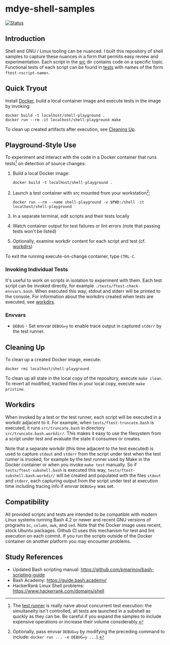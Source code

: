 # mdye-shell-samples

[![Status](https://github.com/michaeldye/mdye-shell-samples/actions/workflows/shell-samples.yaml/badge.svg)](https://github.com/michaeldye/mdye-shell-samples/actions)

## Introduction

Shell and GNU / Linux tooling can be nuanced. I built this repository of shell samples to capture these nuances in a form that permits easy review and experimentation. Each script in the [src](./src) dir contains code on a specific topic. Functional tests of each script can be found in [tests](./tests) with names of the form `ftest-<script-name>`.

## Quick Tryout

Install [Docker](https://www.docker.com/), build a local container image and execute tests in the image by invoking:

```
docker build -t localhost/shell-playground .
docker run --rm -it localhost/shell-playground make
```

To clean up created artifacts after execution, see [Cleaning Up](#cleaning-up).

## Playground-Style Use

To experiment and interact with the code in a Docker container that runs tests[^2] on detection of source changes:

1. Build a local Docker image:
   
   ```
   docker build -t localhost/shell-playground .
   ```
   
1. Launch a test container with src mounted from your workstation[^1]:
   
    ```
    docker run --rm --name shell-playground -v $PWD:/shell -it localhost/shell-playground
    ```
    
1. In a separate terminal, edit scripts and their tests locally
1. Watch container output for test failures or lint errors (note that passing tests won't be listed)
1. Optionally, examine workdir content for each script and test (cf. [workdirs](#Workdirs))


To exit the running execute-on-change container, type `CTRL-C`.


### Invoking Individual Tests

It's useful to work on scripts in isolation to experiment with them. Each test script can be invoked directly, for example `./tests/ftest-check-envvars.bash`. When executed this way, stdout and stderr will be printed to the console. For information about the workdirs created when tests are executed, see [workdirs](#Workdirs).

### Envvars

* `DEBUG` - Set envvar `DEBUG=y` to enable trace output in captured `stderr` by the test runner.

## Cleaning Up

To clean up a created Docker image, execute:

```
docker rmi localhost/shell-playground
```

To clean up all state in the local copy of the repository, execute `make clean`. To revert all modified, tracked files in your local copy, execute `make pristine`.

## Workdirs

When invoked by a test or the test runner, each script will be executed in a workdir adjacent to it. For example, when `tests/ftest-truncate.bash` is executed, it runs `src/truncate.bash` in directory `src/truncate.bash.workdir/`. This makes it easy to use the filesystem from a script under test and evaluate the state it consumes or creates.

Note that a separate workdir (this time adjacent to the test executed) is used to capture `stdout` and `stderr` from the script under test when the test runner is invoked, for example by the test runner used by Make in the Docker container or when you invoke `make test` manually. So if `tests/ftest-subshell.bash` is executed this way, `tests/ftest-subshell.bash.workdir/` will be created and populated with the files `stdout` and `stderr`, each capturing output from the script under test at execution time including tracing info if envvar `DEBUG=y` was set.

## Compatibility

All provided scripts and tests are intended to be compatible with modern Linux systems running Bash 4.2 or newer and recent GNU versions of programs `bc`, `column`, `awk`, and `sed`. Note that the Docker image uses recent, stock Ubuntu packages. Github CI uses this mechanism for test and lint execution on each commit. If you run the scripts outside of the Docker container on another platform you may encounter problems.

## Study References

* Updated Bash scripting manual: https://github.com/pmarinov/bash-scripting-guide
* Bash Academy: https://guide.bash.academy/
* HackerRank Linux Shell problems: https://www.hackerrank.com/domains/shell

[^1]: Optionally, pass envvar `DEBUG=y` by modifying the preceding command to include: `docker run ... -e DEBUG=y ...`).
[^2]: The [test runner](util/execute-tests.bash) is really naive about concurrent test execution: the simultaneity isn't controlled, all tests are launched in a subshell as quickly as they can be. Be careful if you expand the samples to include expensive operations or increase their volume considerably.
